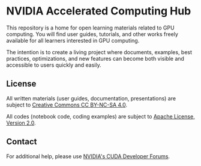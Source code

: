 # NVIDIA Accelerated Computing Hub

This repository is a home for open learning materials related to GPU computing.  You will find user guides, tutorials, and other works freely available for all learners interested in GPU computing.

The intention is to create a living project where documents, examples, best practices, optimizations, and new features can become both visible and accessible to users quickly and easily.

## License

All written materials (user guides, documentation, presentations) are subject to [Creative Commons CC BY-NC-SA 4.0](https://creativecommons.org/licenses/by-nc-sa/4.0/).

All codes (notebook code, coding examples) are subject to [Apache License, Version 2.0](https://www.apache.org/licenses/LICENSE-2.0).

## Contact

For additional help, please use [NVIDIA's CUDA Developer Forums](https://forums.developer.nvidia.com/c/accelerated-computing/cuda).
